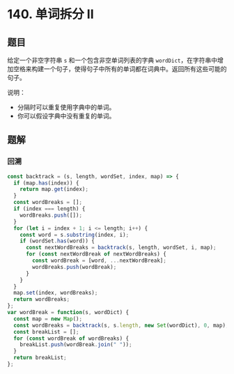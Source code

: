 # 140. 单词拆分 II

## 题目

给定一个非空字符串 `s` 和一个包含非空单词列表的字典 `wordDict`，在字符串中增加空格来构建一个句子，使得句子中所有的单词都在词典中。返回所有这些可能的句子。

说明：

- 分隔时可以重复使用字典中的单词。
- 你可以假设字典中没有重复的单词。

## 题解

### 回溯

```js
const backtrack = (s, length, wordSet, index, map) => {
  if (map.has(index)) {
    return map.get(index);
  }
  const wordBreaks = [];
  if (index === length) {
    wordBreaks.push([]);
  }
  for (let i = index + 1; i <= length; i++) {
    const word = s.substring(index, i);
    if (wordSet.has(word)) {
      const nextWordBreaks = backtrack(s, length, wordSet, i, map);
      for (const nextWordBreak of nextWordBreaks) {
        const wordBreak = [word, ...nextWordBreak];
        wordBreaks.push(wordBreak);
      }
    }
  }
  map.set(index, wordBreaks);
  return wordBreaks;
};
var wordBreak = function(s, wordDict) {
  const map = new Map();
  const wordBreaks = backtrack(s, s.length, new Set(wordDict), 0, map);
  const breakList = [];
  for (const wordBreak of wordBreaks) {
    breakList.push(wordBreak.join(" "));
  }
  return breakList;
};
```
